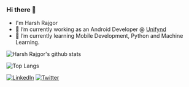 ### Hi there 👋

<!-- **h4rz/h4rz** is a ✨ _special_ ✨ repository because its `README.md` (this file) appears on your GitHub profile.

Here are some ideas to get you started: -->

- I'm Harsh Rajgor
- 🔭 I’m currently working as an Android Developer @ [Unifynd](https://www.unifynd.com/)
- 🌱 I’m currently learning Mobile Development, Python and Machine Learning.

![Harsh Rajgor's github stats](https://github-readme-stats.vercel.app/api?username=h4rz&count_private=true&show_icons=true&include_all_commits=true)

![Top Langs](https://github-readme-stats.vercel.app/api/top-langs/?username=h4rz&hide=javascript,php,html&layout=compact)

[![LinkedIn](https://img.shields.io/badge/linkedin-%230077B5.svg?&style=for-the-badge&logo=linkedin&logoColor=white)](https://www.linkedin.com/in/harsh-r-b99b9ba0/)
[![Twitter](https://img.shields.io/badge/twitter-%231DA1F2.svg?&style=for-the-badge&logo=twitter&logoColor=white)](https://twitter.com/Harsh_Rajgor9)
